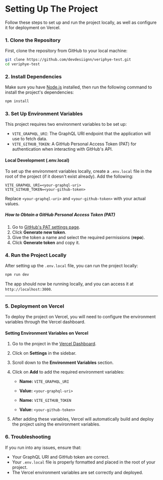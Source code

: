 
# Setting Up The Project

Follow these steps to set up and run the project locally, as well as configure it for deployment on Vercel.

### 1. Clone the Repository

First, clone the repository from GitHub to your local machine:

```bash
git clone https://github.com/devdesiignn/veriphye-test.git
cd veriphye-test
```

### 2. Install Dependencies

Make sure you have [Node.js](https://nodejs.org/) installed, then run the following command to install the project's dependencies:

```bash
npm install
```

### 3. Set Up Environment Variables

This project requires two environment variables to be set up:

* `VITE_GRAPHQL_URI`: The GraphQL URI endpoint that the application will use to fetch data.
* `VITE_GITHUB_TOKEN`: A GitHub Personal Access Token (PAT) for authentication when interacting with GitHub's API.

#### Local Development (.env.local)

To set up the environment variables locally, create a `.env.local` file in the root of the project (if it doesn't exist already). Add the following:

```
VITE_GRAPHQL_URI=<your-graphql-uri>
VITE_GITHUB_TOKEN=<your-github-token>
```

Replace `<your-graphql-uri>` and `<your-github-token>` with your actual values.

##### How to Obtain a GitHub Personal Access Token (PAT)

1. Go to [GitHub's PAT settings page](https://github.com/settings/tokens).
2. Click **Generate new token**.
3. Give the token a name and select the required permissions (**repo**).
4. Click **Generate token** and copy it.

### 4. Run the Project Locally

After setting up the `.env.local` file, you can run the project locally:

```bash
npm run dev
```

The app should now be running locally, and you can access it at `http://localhost:3000`.

---

### 5. Deployment on Vercel

To deploy the project on Vercel, you will need to configure the environment variables through the Vercel dashboard.

#### Setting Environment Variables on Vercel

1. Go to the project in the [Vercel Dashboard](https://vercel.com/dashboard).

2. Click on **Settings** in the sidebar.

3. Scroll down to the **Environment Variables** section.

4. Click on **Add** to add the required environment variables:

   * **Name:** `VITE_GRAPHQL_URI`

   * **Value:** `<your-graphql-uri>`

   * **Name:** `VITE_GITHUB_TOKEN`

   * **Value:** `<your-github-token>`

5. After adding these variables, Vercel will automatically build and deploy the project using the environment variables.

### 6. Troubleshooting

If you run into any issues, ensure that:

* Your GraphQL URI and GitHub token are correct.
* Your `.env.local` file is properly formatted and placed in the root of your project.
* The Vercel environment variables are set correctly and deployed.
